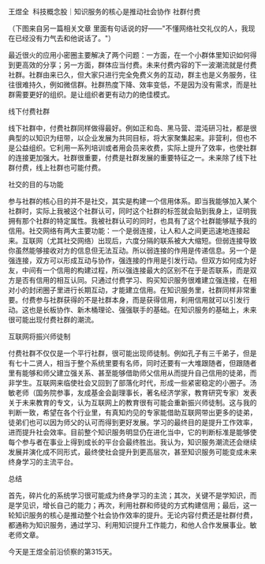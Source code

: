 王煜全  科技概念股｜知识服务的核心是推动社会协作
社群付费 

（下图来自另一篇相关文章 里面有句话说的好——"不懂网络社交礼仪的人，我现在已经没有力气去和他说话了。"）


最近很火的应用小密圈主要解决了两个问题：一方面，在一个小群体里知识如何得到更高效的分享；另一方面，群体应当付费。未来付费内容的下一波潮流就是付费社群。社群由来已久，但大家只进行完全免费义务的互动，群主也是义务服务，往往很难持久，例如微信群。社群热度下降、效率变低，不是因为没有需求，而是社群需要更好的组织。是让组织者更有动力的绝佳模式。

线下付费社群

线下社群中，付费社群同样做得最好。例如正和岛、黑马营、混沌研习社，都是很典型的以知识为纽带，以企业发展为共同目标，将大家聚集起来。非营利，但也不是公益组织。它利用一系列培训或者用会员来收费，实际上提升了效率，也使社群的连接更加强大。社群很重要，付费是社群发展的重要特征之一。未来除了线下社群付费，线上社群也可能付费。

社交的目的与功能

参与社群的核心目的并不是社交，其实是构建一个信用体系。即当我能够加入某个社群时，实际上我被这个社群认可，同时这个社群的标签就会贴到我身上，证明我拥有那个社群的特定属性。我被社群认可的同时，也具有了这个社群能够赋予我的信用。社交网络有两大主要功能：一个是弱连接，让人和人之间更迅速地连接起来。互联网（尤其社交网络）出现后，六度分隔的联系被大大缩短。但弱连接导致你虽然能够接收对方的信息但无法互动。所以弱连接的作用是传递信息。另一个是强连接，双方可以形成互动与协作，强连接的作用是引发行动。但双方如何成为好友，中间有一个信用的构建过程，所以强连接最大的区别不在于是否联系，而是双方是否有信用的相互认同。只通过付费学习、购买知识服务很难建立强连接，在相对小的封闭圈子里进行长期互动，才能建立信用。在知识服务里，社群同样非常重要。付费参与社群获得的不是社群本身，而是获得信用，利用信用就可以引发行动。这也是长板协作、新木桶理论、强强联手的基础。在知识服务的基础上，未来很可能出现付费社群的潮流。

互联网将振兴师徒制

付费社群不仅仅是一个平行社群，很可能出现师徒制。例如孔子有三千弟子，但是有七十二贤人，相当于整个系统里要有名师，同时还要有一大堆跟随者，但跟随者里有能够和师父建立强关系、甚至能够借助师父信用从而提升自己信用的徒弟，而非学生。互联网来临使社会又回到了部落化时代，形成一些紧密稳定的小圈子。汤敏老师（国务院参事，友成基金会副理事长，著名经济学家，教育研究专家）发表关于未来教育的专文，认为互联网上的教育很有可能会重新振兴师徒制。这与我的判断一致，希望在各个行业里，有真知灼见的专家能借助互联网带出更多的徒弟，徒弟们也可以因为师父的认可而得到更好发展。学习的最终目的是提升工作效率，进而提升社会效率。目前整个知识服务明显仍在进化当中，它的判断标准是能够使每个参与者在事业上得到成长的平台会最终胜出。我认为，知识服务潮流还会继续发展并演化成不同形式，最终使社会提升到更高层次，甚至知识服务可能变成未来终身学习的主流平台。

总结

首先，碎片化的系统学习很可能成为终身学习的主流；其次，关键不是学知识，而是学见识，增长自己的能力；再次，利用社群和师徒的方式构建信用；最后，这一轮知识服务的核心是推动整个社会协作效率的提升。无论内容付费还是社群付费，都通称为知识服务，通过学习、利用知识提升工作能力，和他人合作发展事业。敏老师文章。

今天是王煜全前沿侦察的第315天。
